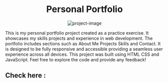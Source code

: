 <h1 align="center" id="title">Personal Portfolio</h1>

<p align="center"><img src="https://socialify.git.ci/CodeKushagraEXE/Personal-Portfolio-Project-/image?description=1&amp;font=Raleway&amp;language=1&amp;name=1&amp;owner=1&amp;pattern=Brick%20Wall&amp;theme=Dark" alt="project-image"></p>

<p id="description">This is my personal portfolio project created as a practice exercise. It showcases my skills projects and experience in web development. The portfolio includes sections such as About Me Projects Skills and Contact. It is designed to be fully responsive and accessible providing a seamless user experience across all devices. This project was built using HTML CSS and JavaScript. Feel free to explore the code and provide any feedback!</p>

<h2>Check here : </h2><br>
<a href="https://personal-portfolio-ksr.netlify.app/"</a>
